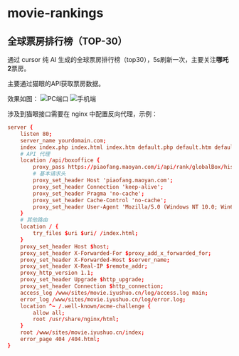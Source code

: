# movie-rankings 
## 全球票房排行榜（TOP-30）


通过 cursor 纯 AI 生成的全球票房排行榜（top30），5s刷新一次，主要关注**哪吒2**票房。


主要通过猫眼的API获取票房数据。

效果如图：
![PC端口](https://github.com/user-attachments/assets/32df9c82-2650-4771-8133-41c6e80a7a0a)
![手机端](https://github.com/user-attachments/assets/16db69f5-5d66-4186-9a40-5273856d191a)




涉及到猫眼接口需要在 nginx 中配置反向代理，示例：

```conf
server {
    listen 80;        
    server_name yourdomain.com; 
    index index.php index.html index.htm default.php default.htm default.html; 
    # API 代理
    location /api/boxoffice {
        proxy_pass https://piaofang.maoyan.com/i/api/rank/globalBox/historyRankList?WuKongReady=h5; 
        # 基本请求头
        proxy_set_header Host 'piaofang.maoyan.com'; 
        proxy_set_header Connection 'keep-alive'; 
        proxy_set_header Pragma 'no-cache'; 
        proxy_set_header Cache-Control 'no-cache'; 
        proxy_set_header User-Agent 'Mozilla/5.0 (Windows NT 10.0; Win64; x64) AppleWebKit/537.36 (KHTML, like Gecko) Chrome/121.0.0.0 Safari/537.36'; 
    }
    # 其他路由
    location / {
        try_files $uri $uri/ /index.html; 
    }
    proxy_set_header Host $host; 
    proxy_set_header X-Forwarded-For $proxy_add_x_forwarded_for; 
    proxy_set_header X-Forwarded-Host $server_name; 
    proxy_set_header X-Real-IP $remote_addr; 
    proxy_http_version 1.1; 
    proxy_set_header Upgrade $http_upgrade; 
    proxy_set_header Connection $http_connection; 
    access_log /www/sites/movie.iyushuo.cn/log/access.log main; 
    error_log /www/sites/movie.iyushuo.cn/log/error.log; 
    location ^~ /.well-known/acme-challenge {
        allow all; 
        root /usr/share/nginx/html; 
    }
    root /www/sites/movie.iyushuo.cn/index; 
    error_page 404 /404.html; 
}
```
